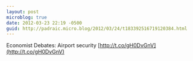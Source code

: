 ```yaml
---
layout: post
microblog: true
date: 2012-03-23 22:19 -0500
guid: http://padraic.micro.blog/2012/03/24/t183392516719120384.html
---
```

Economist Debates: Airport security [http://t.co/gH0DvGnV](http://t.co/gH0DvGnV)
